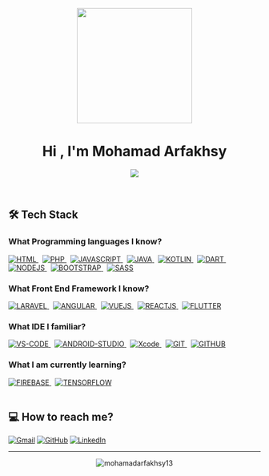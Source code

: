 <p align="center">
  <img src="https://miro.medium.com/max/2048/1*OohqW5DGh9CQS4hLY5FXzA.png" height="230"/>
</p>
<h1 align="center">Hi , I'm Mohamad Arfakhsy</h1>

<p align="center">
  <a href="https://github.com/DenverCoder1/readme-typing-svg"><img src="https://readme-typing-svg.herokuapp.com?color=22CDB5&background=FFFFFF00&width=600&lines=Front+End+Developer;AI+Mobile+Engineer;Multip-platform%20|%20AI%20|%20Software%20Explorer;Growth+through+expertise&center=true&width=500&height=50"></a>
</p>
</br>

## 🛠️ Tech Stack

### What Programming languages I know?

<p align="left">
    <a href="https://www.w3schools.com/html/" target="_blank">
    <img alt="HTML" src="https://img.shields.io/badge/-HTML-05122A?style=flat&logo=HTML5">
    </a>
    &nbsp;
    <a href="https://www.w3schools.com/php/" target="_blank">
    <img alt="PHP" src=https://img.shields.io/badge/-PHP-05122A?style=flat&logo=php&logoColor=777BB4">
    </a>
    &nbsp;
    <a href="https://www.w3schools.com/js/" target="_blank"> 
    <img alt="JAVASCRIPT" src="https://img.shields.io/badge/-JavaScript-05122A?style=flat&logo=javascript">
    </a>
    &nbsp;
    <a href="https://www.w3schools.com/java/" target="_blank"> 
    <img alt="JAVA" src="https://img.shields.io/badge/-Java-05122A?style=flat&logo=Java&logoColor=FFA518">
    </a>
    &nbsp;
    <a href="https://kotlinlang.org/" target="_blank"> 
    <img alt="KOTLIN" src="https://img.shields.io/badge/-kotlin-05122A?style=flat&logo=kotlin&logoColor=ee0ff3">
    </a>
    &nbsp;
    <a href="https://dart.dev/" target="_blank">
    <img alt="DART" src="https://img.shields.io/badge/-Dart-05122A?style=flat&logo=dart&logoColor=1075C2">
    </a>
    &nbsp;
    <a href="https://nodejs.org/en/" target="_blank">
    <img alt="NODEJS" src="https://img.shields.io/badge/-Node.js-05122A?style=flat&logo=node.js&logoColor=339933">
    </a>
    &nbsp;
    <a href="https://getbootstrap.com/" target="_blank"> 
    <img alt="BOOTSTRAP" src="https://img.shields.io/badge/-Bootstrap-05122A?style=flat&logo=bootstrap&logoColor=563D7C">
    </a>
    &nbsp;
    <a href="https://sass-lang.com/" target="_blank">
    <img alt="SASS" src="https://img.shields.io/badge/-Sass-05122A?style=flat&logo=saSS&logoColor=ee0099">
    </a>
</p>

### What Front End Framework I know?
<p align="left">
    <a href="https://laravel.com/" target="_blank">
    <img alt="LARAVEL" src="https://img.shields.io/badge/-Laravel-05122A?style=flat&logo=laravel&logoColor=FF2D20">
    </a>
    &nbsp;
    <a href="https://angular.io/" target="_blank">
    <img alt="ANGULAR" src="https://img.shields.io/badge/-Angular-05122A?style=flat&logo=angularjs&logoColor=dd0000">
    </a>
    &nbsp;
    <a href="https://vuejs.org/" target="_blank">
    <img alt="VUEJS" src="https://img.shields.io/badge/-Vue.js-05122A?style=flat&logo=vue.js&logoColor=098744">
    </a>
    &nbsp;
    <a href="https://reactjs.org/" target="_blank">
    <img alt="REACTJS" src="https://img.shields.io/badge/-React.js-05122A?style=flat&logo=React&logoColor=0985ee">
    </a>
    &nbsp;
    <a href="https://flutter.dev/" target="_blank">
    <img alt="FLUTTER" src="https://img.shields.io/badge/-Flutter-05122A?style=flat&logo=flutter&logoColor=02569B">
    </a>
</p>

### What IDE I familiar?
<p align="left">
    <a href="https://code.visualstudio.com/" target="_blank">
    <img alt="VS-CODE" src="https://img.shields.io/badge/-Visual%20Studio%20Code-05122A?style=flat&logo=visual-studio-code&logoColor=007ACC">
    </a>
    &nbsp;
    <a href="https://developer.android.com/studio" target="_blank">
    <img alt="ANDROID-STUDIO" src="https://img.shields.io/badge/-Android%20Studio-05122A?style=flat&logo=android-studio&logoColor=3DDC84">
    </a>
    &nbsp;
    <a href="https://developer.apple.com/xcode/" target="_blank">
    <img alt="Xcode" src="https://img.shields.io/badge/-Xcode-05122A?style=flat&logo=xcode&logoColor=007ACC">
    </a>
    &nbsp;
    <a href="https://git-scm.com/" target="_blank">
    <img alt="GIT" src="https://img.shields.io/badge/-Git-05122A?style=flat&logo=git">
    </a>
    &nbsp;
    <a href="https://github.com/" target="_blank">
    <img alt="GITHUB" src="https://img.shields.io/badge/-GitHub-05122A?style=flat&logo=github">
    </a>
</p>

### What I am currently learning?
<p align="left">
    <a href="https://firebase.google.com/" target="_blank">
    <img alt="FIREBASE" src="https://img.shields.io/badge/-Firebase-05122A?style=flat&logo=firebase&logoColor=FFCA28">
    </a>
    &nbsp;
    <a href="https://www.tensorflow.org/hub" target="_blank">
    <img alt="TENSORFLOW" src="https://img.shields.io/badge/-Tensorflow-05122A?style=flat&logo=tensorflow&logoColor=FF6F00">
    </a>
</a>
</br></br>

## 💻 How to reach me?
<p align="left">
	<a href="mailto:mohamad.arfakhsy13@gmail.com"><img src="https://img.icons8.com/bubbles/50/000000/gmail.png" alt="Gmail"/></a>
	<a href="https://github.com/mohamadarfakhsy13"><img src="https://img.icons8.com/bubbles/50/000000/github.png" alt="GitHub"/></a>
	<a href="https://www.linkedin.com/in/mohamad-arfakhsy/"><img src="https://img.icons8.com/bubbles/50/000000/linkedin.png" alt="LinkedIn"/></a>	
</p>

<hr/>
<p align="center"> <img src="https://komarev.com/ghpvc/?username=mohamadarfakhsy13&label=Profile%20views&color=0e75b6&style=plastic" alt="mohamadarfakhsy13"/> </p>
